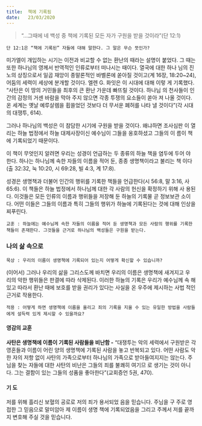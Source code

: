 ```yaml
---
title:  책에 기록됨
date:   23/03/2020
---
```


> <p></p>
> “…그때에 네 백성 중 책에 기록된 모든 자가 구원을 받을 것이라”(단 12:1)

`단 12:1은 “책에 기록된” 자들에 대해 말한다. 그 말은 무슨 뜻인가?`

미가엘이 개입하는 시기는 이전과 비교할 수 없는 환난의 때라는 설명이 붙었다. 그
때는 또한 하나님의 영께서 반역적인 인류로부터 떠나시는 때이다. 열국에 대한 하나
님의 진노의 상징으로서 일곱 재앙이 종말론적인 바벨론에 쏟아질 것이고(계 16장,
18:20~24), 어둠의 세력이 세상에 분개할 것이다. 엘렌 G. 화잇은 이 시대에 대해 이렇
게 기록했다. “사탄은 이 땅의 거민들을 최후의 큰 환난 가운데 빠뜨릴 것이다. 하나님
의 천사들이 인간의 감정의 거센 바람을 막아 주지 않으면 각종 투쟁의 요소들이 쏟아
져 나올 것이다. 온 세계는 옛날 예루살렘을 휩쓸었던 것보다 더 무서운 폐허를 나타
낼 것이다”(각 시대의 대쟁투, 614).

그러나 하나님의 백성은 이 참담한 시기에 구원을 받을 것이다. 왜냐하면 조사심판
이 열리는 하늘 법정에서 하늘 대제사장이신 예수님이 그들을 옹호하셨고 그들의 이
름이 책에 기록되었기 때문이다.

이 책이 무엇인지 알려면 우리는 성경이 언급하는 두 종류의 하늘 책을 염두에 두어
야 한다. 하나는 하나님께 속한 자들의 이름을 적어 둔, 종종 생명책이라고 불리는 책
이다(출 32:32, 눅 10:20, 시 69:28, 빌 4:3, 계 17:8).

성경은 생명책과 더불어 인간의 행위를 기록한 책들을 언급한다(시 56:8, 말 3:16,
사 65:6). 이 책들은 하늘 법정에서 하나님께 대한 각 사람의 헌신을 확정하기 위해 사
용된다. 이것들은 모든 인류의 이름과 행위들을 저장해 둔 하늘의 기록물 곧 정보보관
소이다. 어떤 이들은 그들의 이름과 특히 그들의 행위가 하늘에 기록된다는 것에 대해
인상을 찌푸린다.

`교훈 : 하늘에는 예수님께 속한 자들의 이름을 적어 둔 생명책과 모든 사람의 행위를
기록한 책들이 존재한다. 그것들을 근거로 하나님의 백성들은 구원을 받는다.`

### 나의 삶 속으로

`묵상 : 우리의 이름이 생명책에 기록되어 있는지 어떻게 확신할 수 있습니까?`

(이어서) 그러나 우리의 삶을 그리스도께 바치면 우리의 이름은 생명책에 새겨지고 우
리의 악한 행위들은 판결에 따라 삭제된다. 이러한 하늘의 기록은 우리가 예수님께 속
해 있고 따라서 환난 때에 보호를 받을 권리가 있다는 사실을 온 우주에 제시하는 사법
적인 근거로 작용한다.

`적용 : 어떻게 하면 생명책에 이름을 올리고 죄의 기록을 지울 수 있는 유일한 방법을
사람들에게 설득력 있게 제시할 수 있을까요?`

#### 영감의 교훈

**사탄은 생명책에 이름이 기록된 사람들을 비난함 -**
“대쟁투는 악의 세력에서 구원받은 각 영혼들과 이름이
어린 양의 생명책에 기록된 사람을 놓고 반복되고 있다.
어떤 사람도 악한 자의 저항 없이 사탄의 가족으로부터
하나님의 가족으로 받아들여지지는 않는다. 주님을 찾는
자들에 대한 사탄의 비난은 그들의 죄를 불쾌히 여기므
로 생기는 것이 아니다. 그는 결함이 있는 그들의 성품을
좋아한다”(교회증언 5권, 470).

#### 기 도

저를 위해 흘리신 보혈의
공로로 저의 죄가 용서되었
음을 믿습니다. 주님을 구
주로 영접한 그 믿음으로
말미암아 제 이름이 생명
책에 기록되었음을 그리고
주께서 저를 끝까지 변호해
주실 것을 믿습니다.
